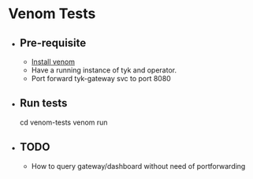 # Venom Tests

- ## Pre-requisite
    - [Install venom](https://github.com/ovh/venom#installing)
    - Have a running instance of tyk and operator.
    - Port forward tyk-gateway svc to port 8080
    

- ## Run tests
    cd venom-tests
    venom run

- ## TODO
    - How to query gateway/dashboard without need of portforwarding



